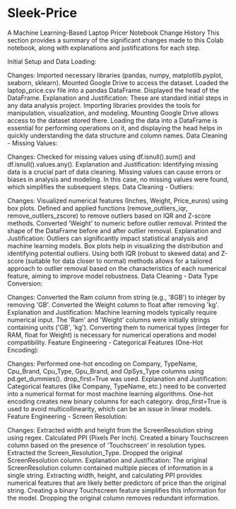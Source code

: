 # Sleek-Price
A Machine Learning-Based Laptop Pricer
Notebook Change History
This section provides a summary of the significant changes made to this Colab notebook, along with explanations and justifications for each step.

Initial Setup and Data Loading:

Changes: Imported necessary libraries (pandas, numpy, matplotlib.pyplot, seaborn, sklearn). Mounted Google Drive to access the dataset. Loaded the laptop_price.csv file into a pandas DataFrame. Displayed the head of the DataFrame.
Explanation and Justification: These are standard initial steps in any data analysis project. Importing libraries provides the tools for manipulation, visualization, and modeling. Mounting Google Drive allows access to the dataset stored there. Loading the data into a DataFrame is essential for performing operations on it, and displaying the head helps in quickly understanding the data structure and column names.
Data Cleaning - Missing Values:

Changes: Checked for missing values using df.isnull().sum() and df.isnull().values.any().
Explanation and Justification: Identifying missing data is a crucial part of data cleaning. Missing values can cause errors or biases in analysis and modeling. In this case, no missing values were found, which simplifies the subsequent steps.
Data Cleaning - Outliers:

Changes: Visualized numerical features (Inches, Weight, Price_euros) using box plots. Defined and applied functions (remove_outliers_iqr, remove_outliers_zscore) to remove outliers based on IQR and Z-score methods. Converted 'Weight' to numeric before outlier removal. Printed the shape of the DataFrame before and after outlier removal.
Explanation and Justification: Outliers can significantly impact statistical analysis and machine learning models. Box plots help in visualizing the distribution and identifying potential outliers. Using both IQR (robust to skewed data) and Z-score (suitable for data closer to normal) methods allows for a tailored approach to outlier removal based on the characteristics of each numerical feature, aiming to improve model robustness.
Data Cleaning - Data Type Conversion:

Changes: Converted the Ram column from string (e.g., '8GB') to integer by removing 'GB'. Converted the Weight column to float after removing 'kg'.
Explanation and Justification: Machine learning models typically require numerical input. The 'Ram' and 'Weight' columns were initially strings containing units ('GB', 'kg'). Converting them to numerical types (integer for RAM, float for Weight) is necessary for numerical operations and model compatibility.
Feature Engineering - Categorical Features (One-Hot Encoding):

Changes: Performed one-hot encoding on Company, TypeName, Cpu_Brand, Cpu_Type, Gpu_Brand, and OpSys_Type columns using pd.get_dummies(). drop_first=True was used.
Explanation and Justification: Categorical features (like Company, TypeName, etc.) need to be converted into a numerical format for most machine learning algorithms. One-hot encoding creates new binary columns for each category. drop_first=True is used to avoid multicollinearity, which can be an issue in linear models.
Feature Engineering - Screen Resolution:

Changes: Extracted width and height from the ScreenResolution string using regex. Calculated PPI (Pixels Per Inch). Created a binary Touchscreen column based on the presence of 'Touchscreen' in resolution types. Extracted the Screen_Resolution_Type. Dropped the original ScreenResolution column.
Explanation and Justification: The original ScreenResolution column contained multiple pieces of information in a single string. Extracting width, height, and calculating PPI provides numerical features that are likely better predictors of price than the original string. Creating a binary Touchscreen feature simplifies this information for the model. Dropping the original column removes redundant information.
